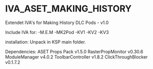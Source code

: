 # IVA_ASET_MAKING_HISTORY
Extendet IVA's for Making History DLC Pods - v1.0

Include IVA for:
-M.E.M
-MK2Pod
-KV1
-KV2
-KV3


installation:
Unpack in KSP main folder.


Dependencies:
ASET Props Pack v1.5.0
RasterPropMonitor v0.30.6
ModuleManager v4.0.2
ToolbarController v1.8.2
ClickThroughBlocker v0.1.7.2

